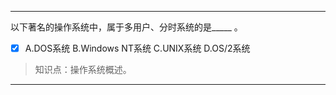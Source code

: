 ---
以下著名的操作系统中，属于多用户、分时系统的是_____ 。
- [x] A.DOS系统 B.Windows NT系统 C.UNIX系统 D.OS/2系统

> 知识点：操作系统概述。

---